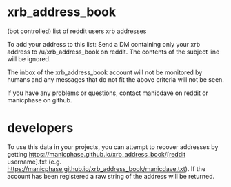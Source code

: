 # xrb_address_book
(bot controlled) list of reddit users xrb addresses

To add your address to this list:
Send a DM containing only your xrb address to /u/xrb_address_book on reddit. The contents of the subject line will be ignored.

The inbox of the xrb_address_book account will not be monitored by humans and any messages that do not fit the above criteria will not be seen.

If you have any problems or questions, contact manicdave on reddit or manicphase on github.

# developers
To use this data in your projects, you can attempt to recover addresses by getting https://manicphase.github.io/xrb_address_book/[reddit username].txt (e.g. https://manicphase.github.io/xrb_address_book/manicdave.txt). If the account has been registered a raw string of the address will be returned.
